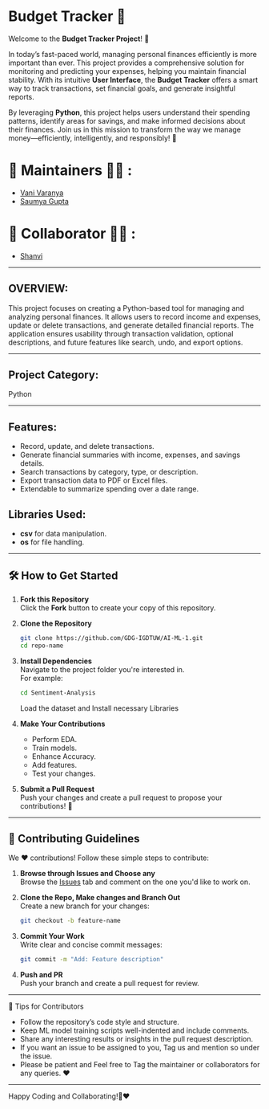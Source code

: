 # **Budget Tracker** 🧮  

Welcome to the **Budget Tracker Project**! 🌟  

In today’s fast-paced world, managing personal finances efficiently is more important than ever. This project provides a comprehensive solution for monitoring and predicting your expenses, helping you maintain financial stability. With its intuitive **User Interface**, the **Budget Tracker** offers a smart way to track transactions, set financial goals, and generate insightful reports.  

By leveraging **Python**, this project helps users understand their spending patterns, identify areas for savings, and make informed decisions about their finances. 
Join us in this mission to transform the way we manage money—efficiently, intelligently, and responsibly! 🚀  

# 🙌 Maintainers 👩‍💻 :

- [Vani Varanya](https://github.com/vanivaranya)
- [Saumya Gupta](https://github.com/ISaumya1011)

# 🙌 Collaborator 👩‍💻 :
- [Shanvi](https://github.com/Shanvi2005)

---

## OVERVIEW: 
This project focuses on creating a Python-based tool for managing and analyzing personal finances. It allows users to record income and expenses, update or delete transactions, and generate detailed financial reports. The application ensures usability through transaction validation, optional descriptions, and future features like search, undo, and export options.

---

## Project Category: 
Python

---

## Features: 
 - Record, update, and delete transactions.
 - Generate financial summaries with income, expenses, and savings details.
 - Search transactions by category, type, or description.
 - Export transaction data to PDF or Excel files.
 - Extendable to summarize spending over a date range.

## Libraries Used: 
 - **csv** for data manipulation.
 - **os** for file handling.

---

## 🛠️ How to Get Started  

1. **Fork this Repository**  
   Click the **Fork** button to create your copy of this repository.  

2. **Clone the Repository**  
   ```bash  
   git clone https://github.com/GDG-IGDTUW/AI-ML-1.git  
   cd repo-name  
   ```  

3. **Install Dependencies**  
   Navigate to the project folder you're interested in.  
   For example:  
   ```bash  
   cd Sentiment-Analysis
   ```  
   Load the dataset and Install necessary Libraries

4. **Make Your Contributions**  
   - Perform EDA.
   - Train models.
   - Enhance Accuracy.
   - Add features.  
   - Test your changes.  

5. **Submit a Pull Request**  
   Push your changes and create a pull request to propose your contributions! 🎉  


---

## 🤝 Contributing Guidelines  

We ❤️ contributions! Follow these simple steps to contribute:  

1. **Browse through Issues and Choose any**  
   Browse the [Issues](#) tab and comment on the one you'd like to work on.  

2. **Clone the Repo, Make changes and Branch Out**  
   Create a new branch for your changes:  
   ```bash  
   git checkout -b feature-name  
   ```  

3. **Commit Your Work**  
   Write clear and concise commit messages:  
   ```bash  
   git commit -m "Add: Feature description"  
   ```  

4. **Push and PR**  
   Push your branch and create a pull request for review.  

---

🌟 Tips for Contributors
 - Follow the repository’s code style and structure.
 - Keep ML model training scripts well-indented and include comments.
 - Share any interesting results or insights in the pull request description.
 - If you want an issue to be assigned to you, Tag us and mention so under the issue.
 - Please be patient and Feel free to Tag the maintainer or collaborators for any queries. ❤️

---

Happy Coding and Collaborating!🚀❤️
